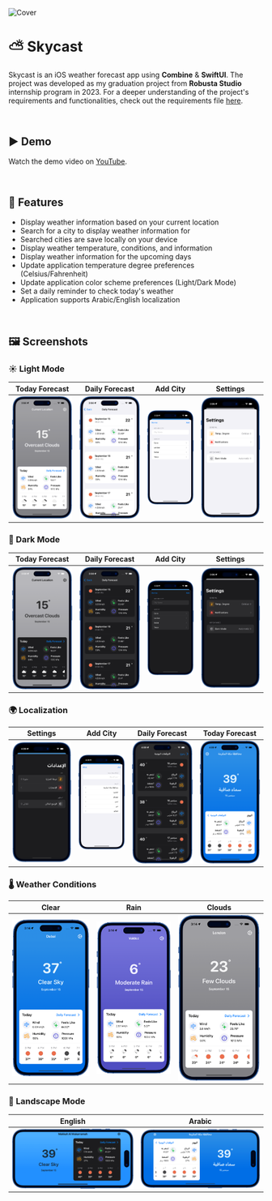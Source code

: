 ![Cover](Screenshots/Cover.jpg)

# ⛅️ Skycast
Skycast is an iOS weather forecast app using **Combine** & **SwiftUI**. The project was developed as my graduation project from **Robusta Studio** internship program in 2023. For a deeper understanding of the project's requirements and functionalities, check out the requirements file [here](Requirements.md).

<br>

## ▶️ Demo
Watch the demo video on [YouTube]().

<br>

## 🌟 Features
- Display weather information based on your current location
- Search for a city to display weather information for
- Searched cities are save locally on your device
- Display weather temperature, conditions, and information
- Display weather information for the upcoming days
- Update application temperature degree preferences (Celsius/Fahrenheit)
- Update application color scheme preferences (Light/Dark Mode)
- Set a daily reminder to check today's weather
- Application supports Arabic/English localization

<br>

## 🖼️ Screenshots

### ☀️ Light Mode
| **Today Forecast** | **Daily Forecast** | **Add City** | **Settings** |
| ------------------ | ------------------ | ------------ | ------------ |
| ![Main](Screenshots/Light/Main.png) | ![Daily](Screenshots/Light/Daily.png) | ![Cities](Screenshots/Light/Cities.png) | ![Settings](Screenshots/Light/Settings.png) |

### 🌙 Dark Mode
| **Today Forecast** | **Daily Forecast** | **Add City** | **Settings** |
| ------------------ | ------------------ | ------------ | ------------ |
| ![Main](Screenshots/Dark/Main.png) | ![Daily](Screenshots/Dark/Daily.png) | ![Cities](Screenshots/Dark/Cities.png) | ![Settings](Screenshots/Dark/Settings.png) |

### 🌍 Localization
| **Settings** | **Add City** | **Daily Forecast** | **Today Forecast** |
| ------------ | ------------ | ------------------ | ------------------ |
| ![Main](Screenshots/Arabic/Settings.png) | ![Daily](Screenshots/Arabic/Cities.png) | ![Cities](Screenshots/Arabic/Daily.png) | ![Settings](Screenshots/Arabic/Main.png) |

### 🌡️ Weather Conditions
| **Clear** | **Rain** | **Clouds** |
| --------- | -------- | ---------- |
| ![Main](Screenshots/Conditions/Clear.png) | ![Daily](Screenshots/Conditions/Rain.png) | ![Cities](Screenshots/Conditions/Clouds.png) |

### 🔁 Landscape Mode
| **English** | **Arabic** |
| ----------- | ---------- |
| ![Main](Screenshots/Landscape/English.png) | ![Daily](Screenshots/Landscape/Arabic.png) |







